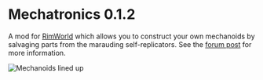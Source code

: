 # Mechatronics 0.1.2

A mod for [RimWorld](http://rimworldgame.com/) which allows you to construct your own mechanoids by salvaging parts from the marauding self-replicators. See the [forum post](http://ludeon.com/forums/index.php?topic=3957.0) for more information.

![Mechanoids lined up](https://mispy.me/image/rimworld_mechatronics.jpg)

